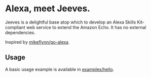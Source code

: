 # Alexa, meet Jeeves.

Jeeves is a delightful base atop which to develop an Alexa Skills Kit-compliant
web service to extend the Amazon Echo. It has no external dependencies.

Inspired by [mikeflynn/go-alexa][go-alexa].

## Usage

A basic usage example is available in [examples/hello][hello-example].

[go-alexa]: https://github.com/mikeflynn/go-alexa
[hello-example]: https://github.com/codykrieger/jeeves/blob/master/examples/hello
